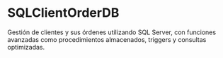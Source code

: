 # SQLClientOrderDB
Gestión de clientes y sus órdenes utilizando SQL Server, con funciones avanzadas como procedimientos almacenados, triggers y consultas optimizadas.
